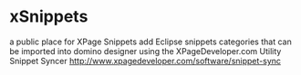 xSnippets
=========

a public place for XPage Snippets add Eclipse snippets categories that can be imported into domino designer
using the XPageDeveloper.com Utility Snippet Syncer
http://www.xpagedeveloper.com/software/snippet-sync
